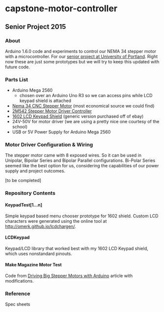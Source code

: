 # capstone-motor-controller
## Senior Project 2015

### About

Arduino 1.6.0 code and experiments to control our NEMA 34 stepper motor with a microcontroller. For our [senior project at University of Portland](https://engineering.projects.up.edu/ceramicknee/). Right now these are just some prototypes but we will try to keep this updated with future code.

### Parts List

- Arduino Mega 2560
  - chosen over an Arduino Uno R3 so we can access pins while LCD keypad shield is attached
- [Nema 34 CNC Stepper Motor](http://www.omc-stepperonline.com/nema-34-cnc-stepper-motor-5nm708ozin-30a-34hs383008s-p-32.html) (most economical source we could find)
- [2M542 Stepper Motor Driver Controller](http://www.sainsmart.com/cnc-2m542-stepper-motor-driver-controller-4-5a-support-nema17-23-34.html)
- [1602 LCD Keypad Shield](http://www.sainsmart.com/sainsmart-1602-lcd-keypad-shield-for-arduino-duemilanove-uno-mega2560-mega1280.html) (generic version purchased off of ebay)
- 24V-50V for motor driver (we are using a pretty nice one courtesy of the school)
- USB or 5V Power Supply for Arduino Mega 2560

### Motor Driver Configuration & Wiring

The stepper motor came with 8 exposed wires. So it can be used in Unipolar, Bipolar Series and Bipolar Parallel configurations. Bi-Polar Series seemed like the best option for us, considering the capabilities of our power supply and project outcomes.

[to be completed]

### Repository Contents

#### KeypadTest[1...n]
Simple keypad based menu chooser prototype for 1602 shield. Custom LCD characters were generated using the online tool at http://omerk.github.io/lcdchargen/.

#### LCDKeypad
Keypad/LCD library that worked best with my 1602 LCD Keypad shield, which uses nonstandard pinouts.

#### Make Magazine Motor Test
Code from [Driving Big Stepper Motors with Arduino](http://makezine.com/video/driving-big-stepper-motors-with-arduino/) article with modifications.

### Reference
Spec sheets
